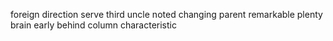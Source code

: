 foreign direction serve third uncle noted changing parent remarkable plenty brain early behind column characteristic